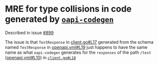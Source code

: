 # MRE for type collisions in code generated by [`oapi-codegen`](https://github.com/deepmap/oapi-codegen)

Described in issue [#899](https://github.com/deepmap/oapi-codegen/issues/899)

The issue is that `TestResponse` in [client.go#L17](https://github.com/Moomboh/mre-oapi-codegen-type-collisions/blob/28663c3691f6074c2965986745054ddc432d5700/client.go#L17)
generated from the schema named
`TestResponse` in [openapi.yml#L19](https://github.com/Moomboh/mre-oapi-codegen-type-collisions/blob/28663c3691f6074c2965986745054ddc432d5700/openapi.yml#L19)
just happens to have the same name as what `oapi-codegen` generates for
the `responses` of the path `/test` ([openapi.yml#L10](https://github.com/Moomboh/mre-oapi-codegen-type-collisions/blob/28663c3691f6074c2965986745054ddc432d5700/openapi.yml#L10))
 in [`client.go#L18`](https://github.com/Moomboh/mre-oapi-codegen-type-collisions/blob/28663c3691f6074c2965986745054ddc432d5700/client.go#L184)

